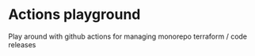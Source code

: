 # Actions playground

Play around with github actions for managing monorepo terraform / code releases

